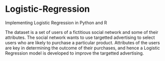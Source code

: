 # Logistic-Regression

Implementing Logistic Regression in Python and R

The dataset is a set of users of a fictitious social network and some of their attributes. The social network wants to use targetted advertising to select users who are likely to purchase a particular product. Attributes of the users are key in determining the outcome of their purchases, and hence a Logistic Regression model is developed to improve the targetted advertising.

